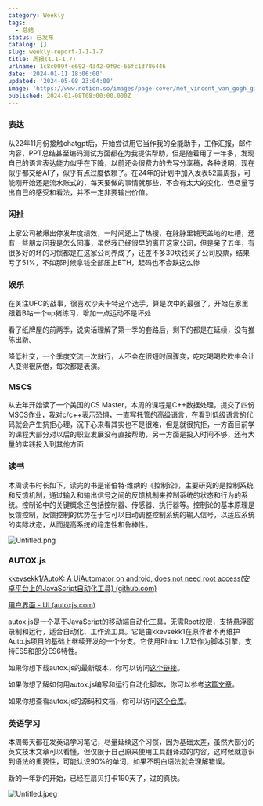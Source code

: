 ```yaml
---
category: Weekly
tags:
  - 总结
status: 已发布
catalog: []
slug: weekly-report-1-1-1-7
title: 周报(1.1-1.7)
urlname: 1c8c009f-e692-4342-9f9c-66fc13786446
date: '2024-01-11 18:06:00'
updated: '2024-05-08 23:04:00'
image: 'https://www.notion.so/images/page-cover/met_vincent_van_gogh_ginoux.jpg'
published: 2024-01-08T08:00:00.000Z
---
```


### 表达


从22年11月份接触chatgpt后，开始尝试用它当作我的全能助手，工作汇报，邮件内容，PPT总结甚至编码测试方面都在为我提供帮助，但是随着用了一年多，发现自己的语言表达能力似乎在下降，以前还会很费力的去写分享稿，各种说明，现在似乎都交给AI了，似乎有点过度依赖了。在24年的计划中加入发表52篇周报，可能刚开始还是流水账式的，每天要做的事情就那些，不会有太大的变化，但尽量写出自己的感受和看法，并不一定非要输出价值。


### 闲扯


上家公司被爆出停发年度绩效，一时间还上了热搜，在脉脉里铺天盖地的吐槽，还有一些朋友问我是怎么回事，虽然我已经很早的离开这家公司，但是呆了五年，有很多好的坏的习惯都是在这家公司养成了，还差不多30块钱买了公司股票，结果亏了51%，不如那时候拿钱全部压上ETH，起码也不会跌这么惨


### 娱乐


在关注UFC的战事，很喜欢沙夫卡特这个选手，算是次中的最强了，开始在家里跟着B站一个up猪练习，增加一点运动不是坏处


看了纸牌屋的前两季，说实话理解了第一季的套路后，剩下的都是在延续，没有推陈出新。


降低社交，一个季度交流一次就行，人不会在很短时间骤变，吃吃喝喝吹吹牛会让人变得很厌倦，每次都是表演。


### MSCS


从去年开始读了一个美国的CS Master，本周的课程是C++数据处理，提交了四份MSCS作业，我对c/c++表示恐惧，一直写托管的高级语言，在看到低级语言的代码就会产生抗拒心理，沉下心来看其实也不是很难，但是就很抗拒，一方面目前学的课程大部分对以后的职业发展没有直接帮助，另一方面是投入时间不够，还有大量的实践投入到其他方面


### 读书


本周读书时长如下，读完的书是诺伯特·维纳的《控制论》，主要研究的是控制系统和反馈机制，通过输入和输出信号之间的反馈机制来控制系统的状态和行为的系统。控制论中的关键概念还包括控制器、传感器、执行器等。控制论的基本原理是反馈控制，反馈控制的优势在于它可以自动调整控制系统的输入信号，以适应系统的实际状态，从而提高系统的稳定性和鲁棒性。


![Untitled.png](https://prod-files-secure.s3.us-west-2.amazonaws.com/5d24fe63-e567-4804-86f9-9fdc62e13082/4d744901-b410-4924-8554-36cce6e9aab7/Untitled.png?X-Amz-Algorithm=AWS4-HMAC-SHA256&X-Amz-Content-Sha256=UNSIGNED-PAYLOAD&X-Amz-Credential=ASIAZI2LB466U6FTLQ75%2F20250402%2Fus-west-2%2Fs3%2Faws4_request&X-Amz-Date=20250402T213404Z&X-Amz-Expires=3600&X-Amz-Security-Token=IQoJb3JpZ2luX2VjEHYaCXVzLXdlc3QtMiJIMEYCIQDHt%2BU0tiN2rtGrJpwIGA69JgunfWXPrMxvnJ7hVPZuewIhANnL07e2IwqqQAI7yXbPD8pssVjC8XMa1N82aGpDcIvUKogECN%2F%2F%2F%2F%2F%2F%2F%2F%2F%2F%2FwEQABoMNjM3NDIzMTgzODA1IgyE67LG%2F4gF%2B%2F9mai8q3AODZhcKtDfqL4UW2%2F1NlaOcOdKM572RJeLIicwUfYzHeMgYJmYGSoD7shhBKv6MMAhsO8pKT3Qbc4ceG1KRQO1ci2VkM4DCpbyqHCGjSUqzBLEoCpX%2B6yZCbvlI2ovb9GqC%2BczptKn%2FXDa86kFrWoj%2BsZT3ytlmqaDKI9dx0IFPlZfXtYjGRx3CGARi0XwnVc02i3gfZEk%2B1yHRineyLFn1I1EGCdkf2fNFAgrJGT%2FIE7SlqcKfFCiOGeTIqtUCRXDGDEhcAW4hEsBVMPUX6cYcPyVXDdS8Ch3Ayd3ra0GTGNjmb%2FvtkProbSJtJe1km5ofO9trMcpnEfK8%2BPS%2F4C5se8NbvMCG1MONBqcebURN57GpaWMJTLr5aVRp12IA8GyOsBIj0M4VnxXKAHcZ%2FzuRhmSAnH9NrfO2F98aMwtVh8rbfCscTw6uqiLY%2BHo2oBD41J7IpSZrrelP%2Bn81uzdDAPIdSKpFpXyQa1fYOh4UuHwUyid4%2FXXgC7qnO94BhNUUgUfn%2FSas1PjcXIKJX%2BTHAb8F6k8ByJRq6rCoh42ioWY8qk%2BnzFkgxUkOWzmmgzYXcgbWGGfTSJqZR7JL4v%2FUMp%2FZqZMNTuTmTsfGBflgSCCX7NLLF0ONi7cnyzCW1ra%2FBjqkAXK8lvxf5A8n9ZuoyCOeR3DZ5%2BEIZqZpOzHQDuvZeASw%2B3iHRNfE58rQmFC1ycvgJwolHfbMVnebOWxk%2FMsZF3fxrSyLA%2BKO8J%2B9KgHzDm2EvPC9%2Fr1FOErRKJl%2B9rNOK1uzSR%2FVie7U0jgcp3H%2BdPvaImfOb8UAWWbStggZKhsS3Wjl6u263B%2Bj%2B99S1xdPmVeqp1sLdyV8N9BUbigOlMcEvU5L&X-Amz-Signature=19324c42bbf66f600cf4e3e19324640dbc2c97c99838c4b4e59f24613d5aa712&X-Amz-SignedHeaders=host&x-id=GetObject)


### AUTOX.js


[kkevsekk1/AutoX: A UiAutomator on android, does not need root access(安卓平台上的JavaScript自动化工具) (github.com)](https://github.com/kkevsekk1/AutoX)


[用户界面 - UI (autoxjs.com)](http://doc.autoxjs.com/#/ui)


autox.js是一个基于JavaScript的移动端自动化工具，无需Root权限，支持悬浮窗录制和运行，适合自动化、工作流工具。它是由kkevsekk1在原作者不再维护Auto.js项目的基础上继续开发的一个分支。它使用Rhino 1.7.13作为脚本引擎，支持ES5和部分ES6特性。


如果你想下载autox.js的最新版本，你可以访问[这个链接](https://github.com/kkevsekk1/AutoX/releases)。


如果你想了解如何用autox.js编写和运行自动化脚本，你可以参考[这篇文章](https://www.cnblogs.com/ghj1976/p/autoxjs.html)。


如果你想查看autox.js的源码和文档，你可以访问[这个仓库](https://github.com/kkevsekk1/AutoX)。


### 英语学习


本周每天都在发英语学习笔记，尽量延续这个习惯，因为基础太差，虽然大部分的英文技术文章可以看懂，但仅限于自己原来使用工具翻译过的内容，这时候就意识到语法的重要性，可能认识90%的单词，如果不明白语法就会理解错误。


新的一年新的开始，已经在扇贝打卡190天了，过的真快。


![Untitled.jpeg](https://prod-files-secure.s3.us-west-2.amazonaws.com/5d24fe63-e567-4804-86f9-9fdc62e13082/c04d3014-4bd3-4142-a613-19220f0a3512/Untitled.jpeg?X-Amz-Algorithm=AWS4-HMAC-SHA256&X-Amz-Content-Sha256=UNSIGNED-PAYLOAD&X-Amz-Credential=ASIAZI2LB466U6FTLQ75%2F20250402%2Fus-west-2%2Fs3%2Faws4_request&X-Amz-Date=20250402T213404Z&X-Amz-Expires=3600&X-Amz-Security-Token=IQoJb3JpZ2luX2VjEHYaCXVzLXdlc3QtMiJIMEYCIQDHt%2BU0tiN2rtGrJpwIGA69JgunfWXPrMxvnJ7hVPZuewIhANnL07e2IwqqQAI7yXbPD8pssVjC8XMa1N82aGpDcIvUKogECN%2F%2F%2F%2F%2F%2F%2F%2F%2F%2F%2FwEQABoMNjM3NDIzMTgzODA1IgyE67LG%2F4gF%2B%2F9mai8q3AODZhcKtDfqL4UW2%2F1NlaOcOdKM572RJeLIicwUfYzHeMgYJmYGSoD7shhBKv6MMAhsO8pKT3Qbc4ceG1KRQO1ci2VkM4DCpbyqHCGjSUqzBLEoCpX%2B6yZCbvlI2ovb9GqC%2BczptKn%2FXDa86kFrWoj%2BsZT3ytlmqaDKI9dx0IFPlZfXtYjGRx3CGARi0XwnVc02i3gfZEk%2B1yHRineyLFn1I1EGCdkf2fNFAgrJGT%2FIE7SlqcKfFCiOGeTIqtUCRXDGDEhcAW4hEsBVMPUX6cYcPyVXDdS8Ch3Ayd3ra0GTGNjmb%2FvtkProbSJtJe1km5ofO9trMcpnEfK8%2BPS%2F4C5se8NbvMCG1MONBqcebURN57GpaWMJTLr5aVRp12IA8GyOsBIj0M4VnxXKAHcZ%2FzuRhmSAnH9NrfO2F98aMwtVh8rbfCscTw6uqiLY%2BHo2oBD41J7IpSZrrelP%2Bn81uzdDAPIdSKpFpXyQa1fYOh4UuHwUyid4%2FXXgC7qnO94BhNUUgUfn%2FSas1PjcXIKJX%2BTHAb8F6k8ByJRq6rCoh42ioWY8qk%2BnzFkgxUkOWzmmgzYXcgbWGGfTSJqZR7JL4v%2FUMp%2FZqZMNTuTmTsfGBflgSCCX7NLLF0ONi7cnyzCW1ra%2FBjqkAXK8lvxf5A8n9ZuoyCOeR3DZ5%2BEIZqZpOzHQDuvZeASw%2B3iHRNfE58rQmFC1ycvgJwolHfbMVnebOWxk%2FMsZF3fxrSyLA%2BKO8J%2B9KgHzDm2EvPC9%2Fr1FOErRKJl%2B9rNOK1uzSR%2FVie7U0jgcp3H%2BdPvaImfOb8UAWWbStggZKhsS3Wjl6u263B%2Bj%2B99S1xdPmVeqp1sLdyV8N9BUbigOlMcEvU5L&X-Amz-Signature=cd4636f0adf53ac7af176f3baf3ae9877d4647b6b05b4c1d9058d577334854db&X-Amz-SignedHeaders=host&x-id=GetObject)

